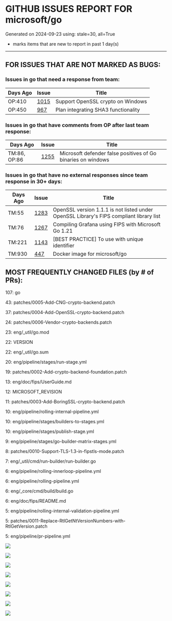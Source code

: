 
# GITHUB ISSUES REPORT FOR microsoft/go


Generated on 2024-09-23 using: stale=30, all=True


* marks items that are new to report in past 1 day(s)


---

## FOR ISSUES THAT ARE NOT MARKED AS BUGS:


### Issues in go that need a response from team:

| Days Ago | Issue | Title |
| --- | --- | --- |
 |  OP:410  |[1015](https://github.com/microsoft/go/issues/1015 "Support OpenSSL crypto on Windows") | Support OpenSSL crypto on Windows |
 |  OP:450  |[967](https://github.com/microsoft/go/issues/967 "Plan integrating SHA3 functionality") | Plan integrating SHA3 functionality |

### Issues in go that have comments from OP after last team response:

| Days Ago | Issue | Title |
| --- | --- | --- |
 |  TM:86, OP:86  |[1255](https://github.com/microsoft/go/issues/1255 "Microsoft defender false positives of Go binaries on windows") | Microsoft defender false positives of Go binaries on windows |

### Issues in go that have no external responses since team response in 30+ days:

| Days Ago | Issue | Title |
| --- | --- | --- |
 |  TM:55  |[1283](https://github.com/microsoft/go/issues/1283 "OpenSSL version 1.1.1 is not listed under OpenSSL Library's FIPS compliant library list") | OpenSSL version 1.1.1 is not listed under OpenSSL Library's FIPS compliant library list |
 |  TM:76  |[1267](https://github.com/microsoft/go/issues/1267 "Compiling Grafana using FIPS with Microsoft Go 1.21") | Compiling Grafana using FIPS with Microsoft Go 1.21 |
 |  TM:221  |[1143](https://github.com/microsoft/go/issues/1143 "[BEST PRACTICE] To use with unique identifier") | [BEST PRACTICE] To use with unique identifier |
 |  TM:930  |[447](https://github.com/microsoft/go/issues/447 "Docker image for microsoft/go") | Docker image for microsoft/go |





## MOST FREQUENTLY CHANGED FILES (by # of PRs):

107: go


 43: patches/0005-Add-CNG-crypto-backend.patch


 37: patches/0004-Add-OpenSSL-crypto-backend.patch


 24: patches/0006-Vendor-crypto-backends.patch


 23: eng/_util/go.mod


 22: VERSION


 22: eng/_util/go.sum


 20: eng/pipeline/stages/run-stage.yml


 19: patches/0002-Add-crypto-backend-foundation.patch


 13: eng/doc/fips/UserGuide.md


 12: MICROSOFT_REVISION


 11: patches/0003-Add-BoringSSL-crypto-backend.patch


 10: eng/pipeline/rolling-internal-pipeline.yml


 10: eng/pipeline/stages/builders-to-stages.yml


 10: eng/pipeline/stages/publish-stage.yml


  9: eng/pipeline/stages/go-builder-matrix-stages.yml


  8: patches/0010-Support-TLS-1.3-in-fipstls-mode.patch


  7: eng/_util/cmd/run-builder/run-builder.go


  6: eng/pipeline/rolling-innerloop-pipeline.yml


  6: eng/pipeline/rolling-pipeline.yml


  6: eng/_core/cmd/build/build.go


  6: eng/doc/fips/README.md


  5: eng/pipeline/rolling-internal-validation-pipeline.yml


  5: patches/0011-Replace-RtlGetNtVersionNumbers-with-RtlGetVersion.patch


  5: eng/pipeline/pr-pipeline.yml


![](bugcount.png)

![](time_to_merge_prs.png)

![](time_to_close_issues.png)

![](time_to_first_response.png)

![](label_frequencies.png)

![](files_changed_per_pr.png)

![](lines_changed_per_pr.png)

![](termcloud.png)